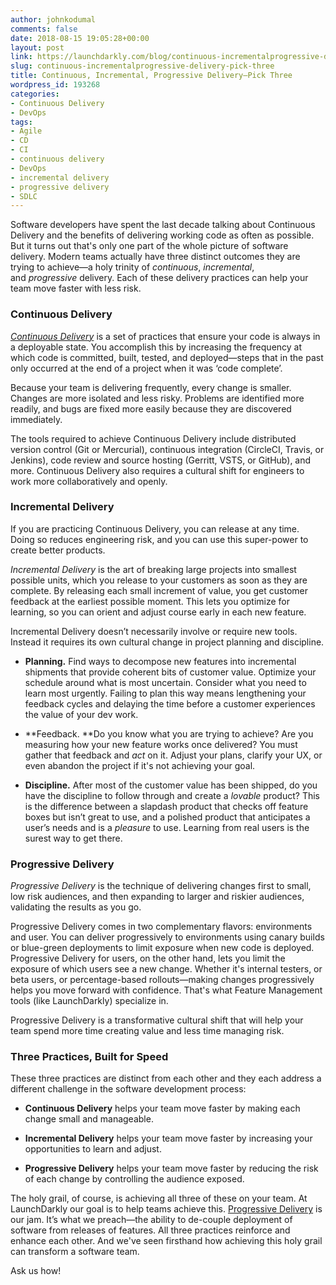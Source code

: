 ```yaml
---
author: johnkodumal
comments: false
date: 2018-08-15 19:05:28+00:00
layout: post
link: https://launchdarkly.com/blog/continuous-incrementalprogressive-delivery-pick-three/
slug: continuous-incrementalprogressive-delivery-pick-three
title: Continuous, Incremental, Progressive Delivery—Pick Three
wordpress_id: 193268
categories:
- Continuous Delivery
- DevOps
tags:
- Agile
- CD
- CI
- continuous delivery
- DevOps
- incremental delivery
- progressive delivery
- SDLC
---
```


Software developers have spent the last decade talking about Continuous Delivery and the benefits of delivering working code as often as possible. But it turns out that's only one part of the whole picture of software delivery. Modern teams actually have three distinct outcomes they are trying to achieve—a holy trinity of _continuous_, _incremental_, and _progressive_ delivery. Each of these delivery practices can help your team move faster with less risk.


### Continuous Delivery


_[Continuous Delivery](https://continuousdelivery.com/)_ is a set of practices that ensure your code is always in a deployable state. You accomplish this by increasing the frequency at which code is committed, built, tested, and deployed—steps that in the past only occurred at the end of a project when it was ‘code complete’.

Because your team is delivering frequently, every change is smaller. Changes are more isolated and less risky. Problems are identified more readily, and bugs are fixed more easily because they are discovered immediately.

The tools required to achieve Continuous Delivery include distributed version control (Git or Mercurial), continuous integration (CircleCI, Travis, or Jenkins), code review and source hosting (Gerritt, VSTS, or GitHub), and more. Continuous Delivery also requires a cultural shift for engineers to work more collaboratively and openly.


### Incremental Delivery


If you are practicing Continuous Delivery, you can release at any time. Doing so reduces engineering risk, and you can use this super-power to create better products.

_Incremental Delivery_ is the art of breaking large projects into smallest possible units, which you release to your customers as soon as they are complete. By releasing each small increment of value, you get customer feedback at the earliest possible moment. This lets you optimize for learning, so you can orient and adjust course early in each new feature.

Incremental Delivery doesn’t necessarily involve or require new tools. Instead it requires its own cultural change in project planning and discipline.



 	
  * **Planning.** Find ways to decompose new features into incremental shipments that provide coherent bits of customer value. Optimize your schedule around what is most uncertain. Consider what you need to learn most urgently. Failing to plan this way means lengthening your feedback cycles and delaying the time before a customer experiences the value of your dev work.

 	
  * **Feedback. **Do you know what you are trying to achieve? Are you measuring how your new feature works once delivered? You must gather that feedback and _act_ on it. Adjust your plans, clarify your UX, or even abandon the project if it's not achieving your goal.

 	
  * **Discipline.** After most of the customer value has been shipped, do you have the discipline to follow through and create a _lovable_ product? This is the difference between a slapdash product that checks off feature boxes but isn’t great to use, and a polished product that anticipates a user’s needs and is a _pleasure_ to use. Learning from real users is the surest way to get there.




### Progressive Delivery


_Progressive Delivery_ is the technique of delivering changes first to small, low risk audiences, and then expanding to larger and riskier audiences, validating the results as you go.

Progressive Delivery comes in two complementary flavors: environments and user. You can deliver progressively to environments using canary builds or blue-green deployments to limit exposure when new code is deployed. Progressive Delivery for users, on the other hand, lets you limit the exposure of which users see a new change. Whether it's internal testers, or beta users, or percentage-based rollouts—making changes progressively helps you move forward with confidence. That's what Feature Management tools (like LaunchDarkly) specialize in.

Progressive Delivery is a transformative cultural shift that will help your team spend more time creating value and less time managing risk.


### Three Practices, Built for Speed


These three practices are distinct from each other and they each address a different challenge in the software development process:



 	
  * **Continuous Delivery** helps your team move faster by making each change small and manageable.

 	
  * **Incremental Delivery** helps your team move faster by increasing your opportunities to learn and adjust.

 	
  * **Progressive Delivery** helps your team move faster by reducing the risk of each change by controlling the audience exposed.


The holy grail, of course, is achieving all three of these on your team. At LaunchDarkly our goal is to help teams achieve this. [Progressive Delivery](https://launchdarkly.com/blog/progressive-delivery-a-history-condensed/) is our jam. It’s what we preach—the ability to de-couple deployment of software from releases of features. All three practices reinforce and enhance each other. And we've seen firsthand how achieving this holy grail can transform a software team.

Ask us how!
